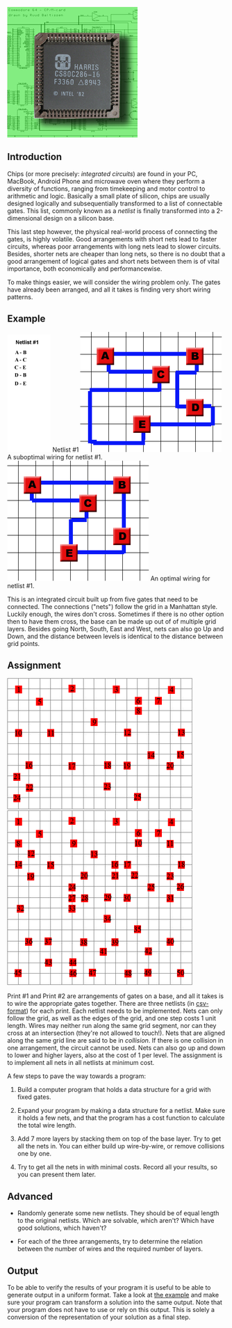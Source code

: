 ![](Chipsandcircuits2.jpg)

## Introduction

Chips (or more precisely: *integrated circuits*) are found in your PC, MacBook, Android Phone and microwave oven where they perform a diversity of functions, ranging from timekeeping and motor control to arithmetic and logic. Basically a small plate of silicon, chips are usually designed logically and subsequentially transformed to a list of connectable gates. This list, commonly known as a *netlist* is finally transformed into a 2-dimensional design on a silicon base.


This last step however, the physical real-world process of connecting the gates, is highly volatile. Good arrangements with short nets lead to faster circuits, whereas poor arrangements with long nets lead to slower circuits. Besides, shorter nets are cheaper than long nets, so there is no doubt that a good arrangement of logical gates and short nets between them is of vital importance, both economically and performancewise.


To make things easier, we will consider the wiring problem only. The gates have already been arranged, and all it takes is finding very short wiring patterns.


## Example
![](Netlist1.gif) Netlist #1
![](Cc1_subopt.gif) A suboptimal wiring for netlist #1.
![](Cc1_optim.gif) An optimal wiring for netlist #1.

This is an integrated circuit built up from five gates that need to be connected. The connections ("nets") follow the grid in a Manhattan style. Luckily enough, the wires don't cross. Sometimes if there is no other option then to have them cross, the base can be made up out of of multiple grid layers. Besides going North, South, East and West, nets can also go Up and Down, and the distance between levels is identical to the distance between grid points.


## Assignment

![](Print1.gif)
![](Print2.gif)

Print #1 and Print #2 are arrangements of gates on a base, and all it takes is to wire the appropriate gates together. There are three netlists (in [csv-format](gates&netlists.zip)) for each print. Each netlist needs to be implemented. Nets can only follow the grid, as well as the edges of the grid, and one step costs 1 unit length. Wires may neither run along the same grid segment, nor can they cross at an intersection (they're not allowed to touch!). Nets that are aligned along the same grid line are said to be in _collision_. If there is one collision in one arrangement, the circuit cannot be used. Nets can also go up and down to lower and higher layers, also at the cost of 1 per level. The assignment is to implement all nets in all netlists at minimum cost.


A few steps to pave the way towards a program:


1) Build a computer program that holds a data structure for a grid with fixed gates. 


2) Expand your program by making a data structure for a netlist. Make sure it holds a few nets, and that the program has a cost function to calculate the total wire length.


3) Add 7 more layers by stacking them on top of the base layer. Try to get all the nets in. You can either build up wire-by-wire, or remove collisions one by one. 


4) Try to get all the nets in with minimal costs. Record all your results, so you can present them later.


## Advanced

* Randomly generate some new netlists. They should be of equal length to the original netlists. Which are solvable, which aren't? Which have good solutions, which haven't?

* For each of the three arrangements, try to determine the relation between the number of wires and the required number of layers.

## Output

To be able to verify the results of your program it is useful to be able to generate output in a uniform format.
Take a look at [the example](example.zip) and make sure your program can transform a solution into the same output.
Note that your program does not have to use or rely on this output. This is solely a conversion of the representation of your solution as a final step.
